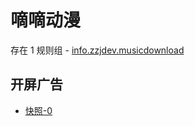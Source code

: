 # 嘀嘀动漫

存在 1 规则组 - [info.zzjdev.musicdownload](/src/apps/info.zzjdev.musicdownload.ts)

## 开屏广告

- [快照-0](https://i.gkd.li/import/13187827)
